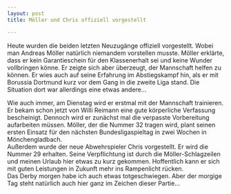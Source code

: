 ```yaml
---
layout: post
title: Möller und Chris offiziell vorgestellt

---
```


Heute wurden die beiden letzten Neuzugänge offiziell vorgestellt. Wobei man Andreas Möller natürlich niemandem vorstellen musste. Möller erklärte, dass er kein Garantieschein für den Klassenerhalt sei und keine Wunder vollbringen könne. Er zeigte sich aber überzeugt, der Mannschaft helfen zu können. Er wies auch auf seine Erfahrung im Abstiegskampf hin, als er mit Borussia Dortmund kurz vor dem Gang in die zweite Liga stand. Die Situation dort war allerdings eine etwas andere...

Wie auch immer, am Dienstag wird er erstmal mit der Mannschaft trainieren. Er bekam schon jetzt von Willi Reimann eine gute körperliche Verfassung bescheinigt. Dennoch wird er zunächst mal die verpasste Vorbereitung aufarbeiten müssen. Möller, der die Nummer 32 tragen wird, plant seinen ersten Einsatz für den nächsten Bundesligaspieltag in zwei Wochen in Mönchengladbach.  
Außerdem wurde der neue Abwehrspieler Chris vorgestellt. Er wird die Nummer 29 erhalten. Seine Verpflichtung ist durch die Möller-Schlagzeilen und meinen Urlaub hier etwas zu kurz gekommen. Hoffentlich kann er sich mit guten Leistungen in Zukunft mehr ins Rampenlicht rücken.  
Das Derby morgen habe ich auch etwas totgeschwiegen. Aber der morgige Tag steht natürlich auch hier ganz im Zeichen dieser Partie...
